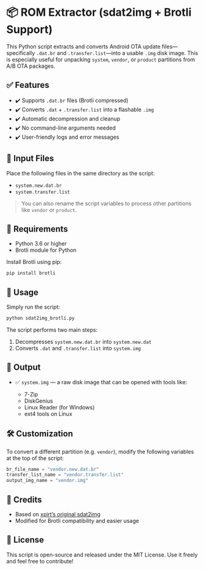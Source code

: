 # 📦 ROM Extractor (sdat2img + Brotli Support)

This Python script extracts and converts Android OTA update files—specifically `.dat.br` and `.transfer.list`—into a usable `.img` disk image. This is especially useful for unpacking `system`, `vendor`, or `product` partitions from A/B OTA packages.

## ✅ Features

* ✔️ Supports `.dat.br` files (Brotli compressed)
* ✔️ Converts `.dat` + `.transfer.list` into a flashable `.img`
* ✔️ Automatic decompression and cleanup
* ✔️ No command-line arguments needed
* ✔️ User-friendly logs and error messages

## 📂 Input Files

Place the following files in the same directory as the script:

* `system.new.dat.br`
* `system.transfer.list`

> You can also rename the script variables to process other partitions like `vendor` or `product`.

## 🧰 Requirements

* Python 3.6 or higher
* Brotli module for Python

Install Brotli using pip:

```bash
pip install brotli
```

## 🚀 Usage

Simply run the script:

```bash
python sdat2img_brotli.py
```

The script performs two main steps:

1. Decompresses `system.new.dat.br` into `system.new.dat`
2. Converts `.dat` and `.transfer.list` into `system.img`

## 👥 Output

* ✅ `system.img` — a raw disk image that can be opened with tools like:

  * 7-Zip
  * DiskGenius
  * Linux Reader (for Windows)
  * ext4 tools on Linux

## 🛠 Customization

To convert a different partition (e.g. `vendor`), modify the following variables at the top of the script:

```python
br_file_name = "vendor.new.dat.br"
transfer_list_name = "vendor.transfer.list"
output_img_name = "vendor.img"
```

## 🙏 Credits

* Based on [xpirt’s original sdat2img](https://gist.github.com/xpirt/2c11438a0f9077227d8905391c49926d)
* Modified for Brotli compatibility and easier usage

## 📄 License

This script is open-source and released under the MIT License. Use it freely and feel free to contribute!
